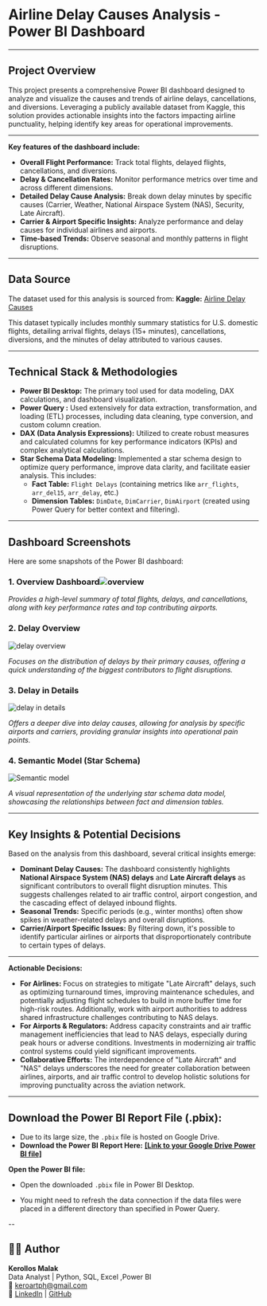 # Airline Delay Causes Analysis - Power BI Dashboard
---

## Project Overview

This project presents a comprehensive Power BI dashboard designed to analyze and visualize the causes and trends of airline delays, cancellations, and diversions. Leveraging a publicly available dataset from Kaggle, this solution provides actionable insights into the factors impacting airline punctuality, helping identify key areas for operational improvements.

---

**Key features of the dashboard include:**

* **Overall Flight Performance:** Track total flights, delayed flights, cancellations, and diversions.
* **Delay & Cancellation Rates:** Monitor performance metrics over time and across different dimensions.
* **Detailed Delay Cause Analysis:** Break down delay minutes by specific causes (Carrier, Weather, National Airspace System (NAS), Security, Late Aircraft).
* **Carrier & Airport Specific Insights:** Analyze performance and delay causes for individual airlines and airports.
* **Time-based Trends:** Observe seasonal and monthly patterns in flight disruptions.

---

## Data Source

The dataset used for this analysis is sourced from:
**Kaggle:** [Airline Delay Causes](https://www.kaggle.com/datasets/giovamata/airlinedelaycauses)

This dataset typically includes monthly summary statistics for U.S. domestic flights, detailing arrival flights, delays (15+ minutes), cancellations, diversions, and the minutes of delay attributed to various causes.

---

## Technical Stack & Methodologies

* **Power BI Desktop:** The primary tool used for data modeling, DAX calculations, and dashboard visualization.
* **Power Query :** Used extensively for data extraction, transformation, and loading (ETL) processes, including data cleaning, type conversion, and custom column creation.
* **DAX (Data Analysis Expressions):** Utilized to create robust measures and calculated columns for key performance indicators (KPIs) and complex analytical calculations.
* **Star Schema Data Modeling:** Implemented a star schema design to optimize query performance, improve data clarity, and facilitate easier analysis. This includes:
    * **Fact Table:** `Flight Delays` (containing metrics like `arr_flights`, `arr_del15`, `arr_delay`, etc.)
    * **Dimension Tables:** `DimDate`, `DimCarrier`, `DimAirport` (created using Power Query for better context and filtering).

---

## Dashboard Screenshots

Here are some snapshots of the Power BI dashboard:

### 1. Overview Dashboard![overview](https://github.com/user-attachments/assets/9cc9fa77-11f0-402b-b3de-fba8a7ca15f8)

*Provides a high-level summary of total flights, delays, and cancellations, along with key performance rates and top contributing airports.*

### 2. Delay Overview
![delay overview](https://github.com/user-attachments/assets/be5b4747-74b8-4dbc-92a0-80914a33596b)


*Focuses on the distribution of delays by their primary causes, offering a quick understanding of the biggest contributors to flight disruptions.*

### 3. Delay in Details
![delay in details](https://github.com/user-attachments/assets/06a713df-7a8c-44d5-b104-524434c177e4)

*Offers a deeper dive into delay causes, allowing for analysis by specific airports and carriers, providing granular insights into operational pain points.*

### 4. Semantic Model (Star Schema)
![Semantic model](https://github.com/user-attachments/assets/ac8cc865-36a5-47ad-b459-156d5f49fbc9)

*A visual representation of the underlying star schema data model, showcasing the relationships between fact and dimension tables.*

---

## Key Insights & Potential Decisions

Based on the analysis from this dashboard, several critical insights emerge:

* **Dominant Delay Causes:** The dashboard consistently highlights **National Airspace System (NAS) delays** and **Late Aircraft delays** as significant contributors to overall flight disruption minutes. This suggests challenges related to air traffic control, airport congestion, and the cascading effect of delayed inbound flights.
* **Seasonal Trends:** Specific periods (e.g., winter months) often show spikes in weather-related delays and overall disruptions.
* **Carrier/Airport Specific Issues:** By filtering down, it's possible to identify particular airlines or airports that disproportionately contribute to certain types of delays.

---

**Actionable Decisions:**

* **For Airlines:** Focus on strategies to mitigate "Late Aircraft" delays, such as optimizing turnaround times, improving maintenance schedules, and potentially adjusting flight schedules to build in more buffer time for high-risk routes. Additionally, work with airport authorities to address shared infrastructure challenges contributing to NAS delays.
* **For Airports & Regulators:** Address capacity constraints and air traffic management inefficiencies that lead to NAS delays, especially during peak hours or adverse conditions. Investments in modernizing air traffic control systems could yield significant improvements.
* **Collaborative Efforts:** The interdependence of "Late Aircraft" and "NAS" delays underscores the need for greater collaboration between airlines, airports, and air traffic control to develop holistic solutions for improving punctuality across the aviation network.

---
##  Download the Power BI Report File (.pbix):
*  Due to its large size, the `.pbix` file is hosted on Google Drive.
*  **Download the Power BI Report Here:** [**[Link to your Google Drive Power BI file]**](https://drive.google.com/drive/folders/1O7U-3OMSH1igK_TnY2vhVYEFNrNI4cqL?usp=drive_link)
        

**Open the Power BI file:**
* Open the downloaded `.pbix` file in Power BI Desktop.

* You might need to refresh the data connection if the data files were placed in a different directory than specified in Power Query.

--

## 🧑‍💻 Author

**Kerollos Malak**  
Data Analyst  | Python, SQL, Excel ,Power BI  
📧 keroartph@gmail.com  
🔗 [LinkedIn](https://www.linkedin.com/in/kerollos-malak-207998211/) | [GitHub](https://github.com/KerollosMalak)
